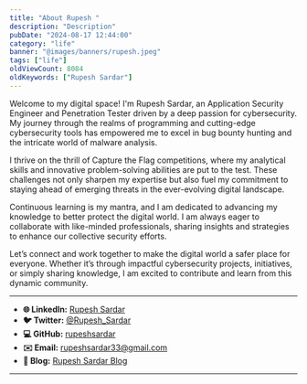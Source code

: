 ```yaml
---
title: "About Rupesh "
description: "Description"
pubDate: "2024-08-17 12:44:00"
category: "life"
banner: "@images/banners/rupesh.jpeg"
tags: ["life"]
oldViewCount: 8084
oldKeywords: ["Rupesh Sardar"]
---
```


Welcome to my digital space! I'm Rupesh Sardar, an Application Security Engineer and Penetration Tester driven by a deep passion for cybersecurity. My journey through the realms of programming and cutting-edge cybersecurity tools has empowered me to excel in bug bounty hunting and the intricate world of malware analysis.

I thrive on the thrill of Capture the Flag competitions, where my analytical skills and innovative problem-solving abilities are put to the test. These challenges not only sharpen my expertise but also fuel my commitment to staying ahead of emerging threats in the ever-evolving digital landscape.

Continuous learning is my mantra, and I am dedicated to advancing my knowledge to better protect the digital world. I am always eager to collaborate with like-minded professionals, sharing insights and strategies to enhance our collective security efforts.

Let’s connect and work together to make the digital world a safer place for everyone. Whether it’s through impactful cybersecurity projects, initiatives, or simply sharing knowledge, I am excited to contribute and learn from this dynamic community.


---

* **🌐 LinkedIn:** [Rupesh Sardar](https://www.linkedin.com/in/rupesh-sardar/)
* **🐦 Twitter:** [@Rupesh_Sardar](https://twitter.com/0xRupesh)
* **💻 GitHub:** [rupeshsardar](https://github.com/rupeshsardar)
* **✉️ Email:** [rupeshsardar33@gmail.com](mailto:rupeshsardar33@gmail.com)
* **🔗 Blog:** [Rupesh Sardar Blog](https://nbitrupesh.tech/)

---

